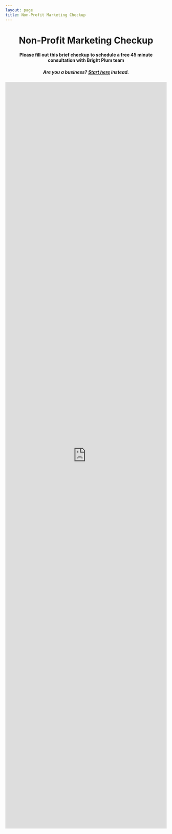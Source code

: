 ```yaml
---
layout: page
title: Non-Profit Marketing Checkup
---
```

<h1 style="text-align:center;">Non-Profit Marketing Checkup</h1>
<h4 style="text-align:center;">Please fill out this brief checkup to schedule a free 45 minute consultation with Bright Plum team</h4>
<h5 style="text-align:center;">Are you a business? <a href="/business-marketing-checkup">Start here</a> instead.</h5>
<iframe src="https://docs.google.com/forms/d/e/1FAIpQLSdG2f7nbmpNNhVOGxBbF3ga-Kv_2S_QoQQn7N0Bvz1pCPgnFg/viewform?embedded=true" width="100%" height="2321" frameborder="0" marginheight="0" marginwidth="0">Loading…</iframe>
